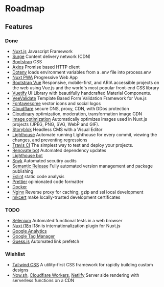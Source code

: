 # Roadmap

## Features

### Done

- [Nuxt.js](https://nuxtjs.org) Javascript Framework
- [Surge](https://surge.sh) Content delivery network (CDN)
- [Bootstrap](https://getbootstrap.com/) CSS
- [Axios](https://github.com/axios/axios) Promise based HTTP client
- [Dotenv](https://www.npmjs.com/package/dotenv) loads environment variables from a .env file into process.env
- [Nuxt PWA](https://pwa.nuxtjs.org/) Progressive Web App
- [Bootstrap Vue](https://bootstrap-vue.js.org/) Responsive, mobile-first, and ARIA accessible projects on the web using Vue.js and the world's most popular front-end CSS library
- [Vuetify](https://vuetifyjs.com/) UI Library with beautifully handcrafted Material Components.
- [VeeValidate](https://vuelidate.js.org/) Template Based Form Validation Framework for Vue.js
- [Fontawesome](https://fontawesome.com/) vector icons and social logos
- [Cloudflare](https://www.cloudflare.com/) secure DNS, proxy, CDN, with DDos protection
- [Cloudinary](https://cloudinary.com/) optimization, moderation, transformation image CDN
- [Image optimization](https://github.com/bazzite/nuxt-optimized-images) Automatically optimizes images used in Nuxt.js projects (JPEG, PNG, SVG, WebP and GIF).
- [Storyblok](https://www.storyblok.com/) Headless CMS with a Visual Editor
- [Lighthouse](https://github.com/GoogleChrome/lighthouse-ci) Automate running Lighthouse for every commit, viewing the changes, and preventing regressions
- [Travis CI](https://travis-ci.com/) The simplest way to test and deploy your projects.
- [Renovate bot](https://github.com/renovatebot/renovate) Automated dependency updates
- [Lighthouse bot](https://github.com/apps/lighthouse-ci)
- [Snyk](https://snyk.io/) Automated secutiry audits
- [Semantic Release](https://github.com/semantic-release/semantic-release) Fully automated version management and package publishing
- [Eslint](https://eslint.org/) static code analysis
- [Prettier](https://prettier.io/) opinionated code formatter
- [Docker](https://hub.docker.com/_/node)
- [Nginx](https://www.nginx.com/) Reverse proxy for caching, gzip and ssl local development
- [mkcert](https://github.com/FiloSottile/mkcert) make locally-trusted development certificates

### TODO

- [Selenium](https://selenium.dev/documentation/en/introduction/types_of_testing/) Automated functional tests in a web browser
- [Nuxt i18n](https://nuxt-community.github.io/nuxt-i18n/) I18n is internationalization plugin for Nuxt.js
- [Google Analytics](https://github.com/nuxt-community/analytics-module)
- [Google Tag Manager](https://github.com/nuxt-community/modules/tree/master/packages/google-tag-manager)
- [Guess.js](https://github.com/daliborgogic/guess-module) Automated link prefetch

### Wishlist

- [Tailwind CSS](https://tailwindcss.com/) A utility-first CSS framework for
rapidly building custom designs
- [Now.sh](https://zeit.co/home), [Cloudflare Workers](https://workers.cloudflare.com/), [Netlify](https://www.netlify.com/) Server side rendering with serverless functions on a CDN
